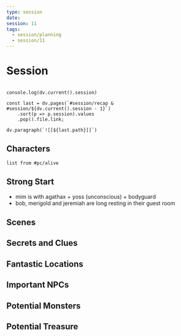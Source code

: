 ```yaml
---
type: session
date: 
session: 11
tags:
  - session/planning
  - session/11
---
```


# Session
```dataviewjs

console.log(dv.current().session)

const last = dv.pages(`#session/recap & #session/${dv.current().session - 1}`)
	.sort(p => p.session).values
	.pop().file.link;

dv.paragraph(`![[${last.path}]]`)

```

## Characters
```dataview
list from #pc/alive 
```

## Strong Start
- mim is with agathax + yoss (unconscious) + bodyguard
- bob, merigold and jeremiah are long resting in their guest room

## Scenes


## Secrets and Clues


## Fantastic Locations


## Important NPCs


## Potential Monsters


## Potential Treasure

